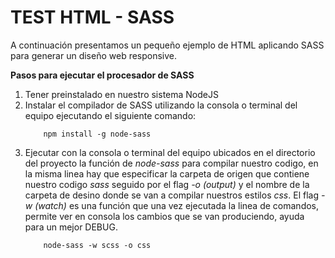 # TEST HTML - SASS

A continuación presentamos un pequeño ejemplo de HTML aplicando SASS para generar un diseño web responsive.

**Pasos para ejecutar el procesador de SASS**
1. Tener preinstalado en nuestro sistema NodeJS
2. Instalar el compilador de SASS utilizando la consola o terminal del equipo ejecutando el siguiente comando:
    ``` 
        npm install -g node-sass 
    ```
3. Ejecutar con la consola o terminal del equipo ubicados en el directorio del proyecto la función de _node-sass_ para compilar nuestro codigo, en la misma linea hay que especificar la carpeta de origen que contiene nuestro codigo _sass_ seguido por el flag _-o (output)_ y el nombre de la carpeta de desino donde se van a compilar nuestros estilos _css_. El flag _-w (watch)_ es una función que una vez ejecutada la linea de comandos, permite ver en consola los cambios que se van produciendo, ayuda para un mejor DEBUG.
    ```
        node-sass -w scss -o css
    ```